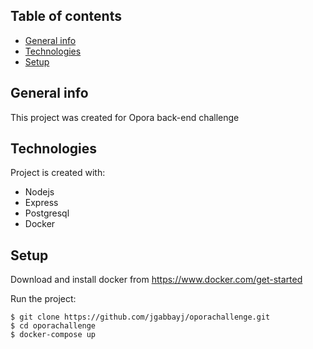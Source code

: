 ## Table of contents
* [General info](#general-info)
* [Technologies](#technologies)
* [Setup](#setup)

## General info
This project was created for Opora back-end challenge
	
## Technologies
Project is created with:
* Nodejs
* Express
* Postgresql
* Docker
	
## Setup
Download and install docker from https://www.docker.com/get-started

Run the project:

```
$ git clone https://github.com/jgabbayj/oporachallenge.git
$ cd oporachallenge
$ docker-compose up
```
